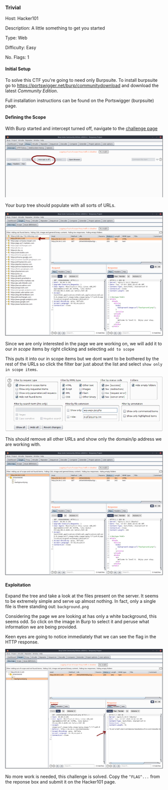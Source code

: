 ### Trivial
Host: Hacker101

Description: A little something to get you started

Type: Web

Difficulty: Easy

No. Flags: 1


#### Initial Setup

To solve this CTF you're going to need only Burpsuite. To install burpsuite go to <https://portswigger.net/burp/communitydownload> and download the latest *Community Edition*. 

Full installation instructions can be found on the Portswigger (burpsuite) page.

#### Defining the Scope

With Burp started and intercept turned off, navigate to the [challenge page](https://ctf.hacker101.com/ctf/launch/1)

![disable intercept](00_disable_intercept.png)



Your burp tree should populate with all sorts of URLs. 

![site map](01_target_tree.png)



Since we are only interested in the page we are working on, we will add it to our *in scope* items by right clicking and selecting `add to scope`

This puts it into our in scope items but we dont want to be bothered by the rest of the URLs so click the filter bar just about the list and select `show only in scope items`.

![filter list](02_in_scope_filter.png)



This should remove all other URLs and show only the domain/ip address we are working with.

![filtered results](03_filtered_results.png)

#### Exploitation

Expand the tree and take a look at the files present on the server. It seems to be extremely simple and serve up almost nothing. In fact, only a single file is there standing out: `background.png`

Considering the page we are looking at has only a white background, this seems odd. So click on the image in Burp to select it and peruse what information we are being provided.

Keen eyes are going to notice immediately that we can see the flag in the HTTP response.

![png response](04_background_image_response.png)


No more work is needed, this challenge is solved. Copy the `^FLAG^...` from the reponse box and submit it on the Hacker101 page. 



